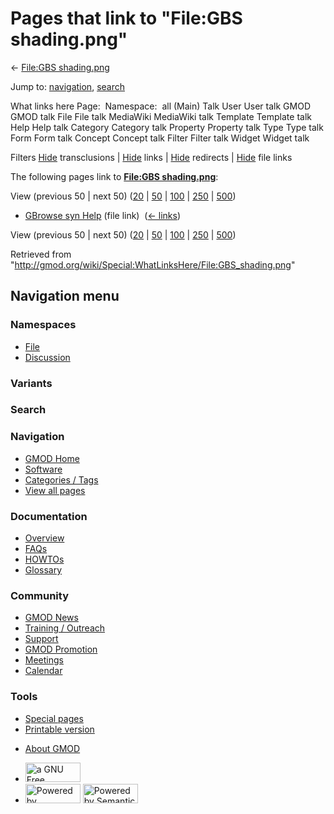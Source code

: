 <div id="mw-page-base" class="noprint">

</div>

<div id="mw-head-base" class="noprint">

</div>

<div id="content" class="mw-body" role="main">

<span id="top"></span>

<div id="mw-js-message" style="display:none;">

</div>



# <span dir="auto">Pages that link to "File:GBS shading.png"</span>

<div id="bodyContent">

<div id="contentSub">

← [File:GBS
shading.png](/wiki/File:GBS_shading.png "File:GBS shading.png")

</div>

<div id="jump-to-nav" class="mw-jump">

Jump to: [navigation](#mw-navigation), [search](#p-search)

</div>

<div id="mw-content-text">

What links here Page:  Namespace:  all (Main) Talk User User talk GMOD
GMOD talk File File talk MediaWiki MediaWiki talk Template Template talk
Help Help talk Category Category talk Property Property talk Type Type
talk Form Form talk Concept Concept talk Filter Filter talk Widget
Widget talk

Filters
[Hide](/mediawiki/index.php?title=Special:WhatLinksHere/File:GBS_shading.png&hidetrans=1 "Special:WhatLinksHere/File:GBS shading.png")
transclusions \|
[Hide](/mediawiki/index.php?title=Special:WhatLinksHere/File:GBS_shading.png&hidelinks=1 "Special:WhatLinksHere/File:GBS shading.png")
links \|
[Hide](/mediawiki/index.php?title=Special:WhatLinksHere/File:GBS_shading.png&hideredirs=1 "Special:WhatLinksHere/File:GBS shading.png")
redirects \|
[Hide](/mediawiki/index.php?title=Special:WhatLinksHere/File:GBS_shading.png&hideimages=1 "Special:WhatLinksHere/File:GBS shading.png")
file links

The following pages link to **[File:GBS
shading.png](/wiki/File:GBS_shading.png "File:GBS shading.png")**:

View (previous 50 \| next 50)
([20](/mediawiki/index.php?title=Special:WhatLinksHere/File:GBS_shading.png&limit=20 "Special:WhatLinksHere/File:GBS shading.png")
\|
[50](/mediawiki/index.php?title=Special:WhatLinksHere/File:GBS_shading.png&limit=50 "Special:WhatLinksHere/File:GBS shading.png")
\|
[100](/mediawiki/index.php?title=Special:WhatLinksHere/File:GBS_shading.png&limit=100 "Special:WhatLinksHere/File:GBS shading.png")
\|
[250](/mediawiki/index.php?title=Special:WhatLinksHere/File:GBS_shading.png&limit=250 "Special:WhatLinksHere/File:GBS shading.png")
\|
[500](/mediawiki/index.php?title=Special:WhatLinksHere/File:GBS_shading.png&limit=500 "Special:WhatLinksHere/File:GBS shading.png"))

- [GBrowse syn Help](/wiki/GBrowse_syn_Help "GBrowse syn Help") (file
  link) ‎ <span class="mw-whatlinkshere-tools">([←
  links](/mediawiki/index.php?title=Special:WhatLinksHere&target=GBrowse+syn+Help "Special:WhatLinksHere"))</span>

View (previous 50 \| next 50)
([20](/mediawiki/index.php?title=Special:WhatLinksHere/File:GBS_shading.png&limit=20 "Special:WhatLinksHere/File:GBS shading.png")
\|
[50](/mediawiki/index.php?title=Special:WhatLinksHere/File:GBS_shading.png&limit=50 "Special:WhatLinksHere/File:GBS shading.png")
\|
[100](/mediawiki/index.php?title=Special:WhatLinksHere/File:GBS_shading.png&limit=100 "Special:WhatLinksHere/File:GBS shading.png")
\|
[250](/mediawiki/index.php?title=Special:WhatLinksHere/File:GBS_shading.png&limit=250 "Special:WhatLinksHere/File:GBS shading.png")
\|
[500](/mediawiki/index.php?title=Special:WhatLinksHere/File:GBS_shading.png&limit=500 "Special:WhatLinksHere/File:GBS shading.png"))

</div>

<div class="printfooter">

Retrieved from
"<http://gmod.org/wiki/Special:WhatLinksHere/File:GBS_shading.png>"

</div>

<div id="catlinks" class="catlinks catlinks-allhidden">

</div>

<div class="visualClear">

</div>

</div>

</div>

<div id="mw-navigation">

## Navigation menu

<div id="mw-head">



<div id="left-navigation">

<div id="p-namespaces" class="vectorTabs" role="navigation"
aria-labelledby="p-namespaces-label">

### Namespaces

- <span id="ca-nstab-image"><a href="/wiki/File:GBS_shading.png" accesskey="c"
  title="View the file page [c]">File</a></span>
- <span id="ca-talk"><a
  href="/mediawiki/index.php?title=File_talk:GBS_shading.png&amp;action=edit&amp;redlink=1"
  accesskey="t"
  title="Discussion about the content page [t]">Discussion</a></span>

</div>

<div id="p-variants" class="vectorMenu emptyPortlet" role="navigation"
aria-labelledby="p-variants-label">

### 

### Variants[](#)

<div class="menu">

</div>

</div>

</div>

<div id="right-navigation">





</div>

<div id="p-search" role="search">

### Search

<div id="simpleSearch">

</div>

</div>

</div>

</div>

<div id="mw-panel">

<div id="p-logo" role="banner">

<a href="/wiki/Main_Page"
style="background-image: url(http://gmod.org/images/GMOD-cogs.png);"
title="Visit the main page"></a>

</div>

<div id="p-Navigation" class="portal" role="navigation"
aria-labelledby="p-Navigation-label">

### Navigation

<div class="body">

- <span id="n-GMOD-Home">[GMOD Home](/wiki/Main_Page)</span>
- <span id="n-Software">[Software](/wiki/GMOD_Components)</span>
- <span id="n-Categories-.2F-Tags">[Categories /
  Tags](/wiki/Categories)</span>
- <span id="n-View-all-pages">[View all
  pages](/wiki/Special:AllPages)</span>

</div>

</div>

<div id="p-Documentation" class="portal" role="navigation"
aria-labelledby="p-Documentation-label">

### Documentation

<div class="body">

- <span id="n-Overview">[Overview](/wiki/Overview)</span>
- <span id="n-FAQs">[FAQs](/wiki/Category:FAQ)</span>
- <span id="n-HOWTOs">[HOWTOs](/wiki/Category:HOWTO)</span>
- <span id="n-Glossary">[Glossary](/wiki/Glossary)</span>

</div>

</div>

<div id="p-Community" class="portal" role="navigation"
aria-labelledby="p-Community-label">

### Community

<div class="body">

- <span id="n-GMOD-News">[GMOD News](/wiki/GMOD_News)</span>
- <span id="n-Training-.2F-Outreach">[Training /
  Outreach](/wiki/Training_and_Outreach)</span>
- <span id="n-Support">[Support](/wiki/Support)</span>
- <span id="n-GMOD-Promotion">[GMOD
  Promotion](/wiki/GMOD_Promotion)</span>
- <span id="n-Meetings">[Meetings](/wiki/Meetings)</span>
- <span id="n-Calendar">[Calendar](/wiki/Calendar)</span>

</div>

</div>

<div id="p-tb" class="portal" role="navigation"
aria-labelledby="p-tb-label">

### Tools

<div class="body">

- <span id="t-specialpages"><a href="/wiki/Special:SpecialPages" accesskey="q"
  title="A list of all special pages [q]">Special pages</a></span>
- <span id="t-print"><a
  href="/mediawiki/index.php?title=Special:WhatLinksHere/File:GBS_shading.png&amp;printable=yes"
  rel="alternate" accesskey="p"
  title="Printable version of this page [p]">Printable version</a></span>

</div>

</div>

</div>

</div>

<div id="footer" role="contentinfo">

- <span id="footer-places-about">[About
  GMOD](/wiki/GMOD:About "GMOD:About")</span>

<!-- -->

- <span id="footer-copyrightico">[<img src="http://www.gnu.org/graphics/gfdl-logo-small.png" width="88"
  height="31" alt="a GNU Free Documentation License" />](http://www.gnu.org/licenses/fdl-1.3.html)</span>
- <span id="footer-poweredbyico">[<img src="/mediawiki/skins/common/images/poweredby_mediawiki_88x31.png"
  width="88" height="31" alt="Powered by MediaWiki" />](//www.mediawiki.org/)
  [<img
  src="/mediawiki/extensions/SemanticMediaWiki/includes/../resources/images/smw_button.png"
  width="88" height="31" alt="Powered by Semantic MediaWiki" />](https://www.semantic-mediawiki.org/wiki/Semantic_MediaWiki)</span>

<div style="clear:both">

</div>

</div>
